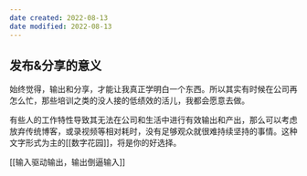 ```yaml
---
date created: 2022-08-13
date modified: 2022-08-13
---
```

## 发布&分享的意义

始终觉得，输出和分享，才能让我真正学明白一个东西。所以其实有时候在公司再怎么忙，那些培训之类的没人接的低绩效的活儿，我都会愿意去做。

有些人的工作特性导致其无法在公司和生活中进行有效输出和产出，那么可以考虑放弃传统博客，或录视频等相对耗时，没有足够观众就很难持续坚持的事情。这种文字形式为主的[[数字花园]]，将是你的好选择。

[[输入驱动输出，输出倒逼输入]]
